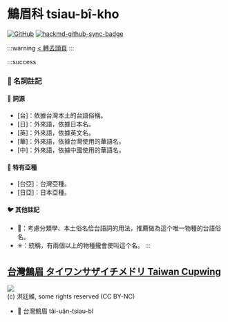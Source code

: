 # 鷦眉科 tsiau-bî-kho

[![GitHub](https://img.shields.io/badge/GitHub-black?logo=github)](https://github.com/siansiansu/tsiau-a-e-mia)
[![hackmd-github-sync-badge](https://hackmd.io/ZXkoNmA4TzCtPwOztqW69Q/badge)](https://hackmd.io/ZXkoNmA4TzCtPwOztqW69Q)

:::warning
[< 轉去頭頁](https://hackmd.io/@siansiansu/Hy4VzNvha)
:::

:::success
### 📖 名詞註記

#### 📎 詞源

- [台]：依據台灣本土的台語俗稱。
- [日]：外來語，依據日本名。
- [英]：外來語，依據英文名。
- [華]：外來語，依據台灣使用的華語名。
- [中]：外來語，依據中國使用的華語名。

#### 🎏 特有亞種

- [台亞]：台灣亞種。
- [日亞]：日本亞種。

#### 🐦 其他註記

- 🎯：考慮分類學、本土俗名佮台語詞的用法，推薦做為這个唯一物種的台語俗名。
- ✳️：統稱，有兩個以上的物種攏會使叫這个名。
:::

## [台灣鷦眉 タイワンサザイチメドリ Taiwan Cupwing](https://ebird.org/species/taiwrb1)

![](https://inaturalist-open-data.s3.amazonaws.com/photos/89046451/medium.jpg)
<br/>
(c) 洪廷維, some rights reserved (CC BY-NC)

- 🎯 台灣鷦眉 tâi-uân-tsiau-bî
